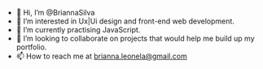 - 👋 Hi, I’m @BriannaSilva
- 👀 I’m interested in Ux|Ui design and front-end web development.
- 🌱 I’m currently practising JavaScript. 
- 💞️ I’m looking to collaborate on projects that would help me build up my portfolio. 
- 📫 How to reach me at brianna.leonela@gmail.com

<!---
BriannaSilva/BriannaSilva is a ✨ special ✨ repository because its `README.md` (this file) appears on your GitHub profile.
You can click the Preview link to take a look at your changes.
--->
